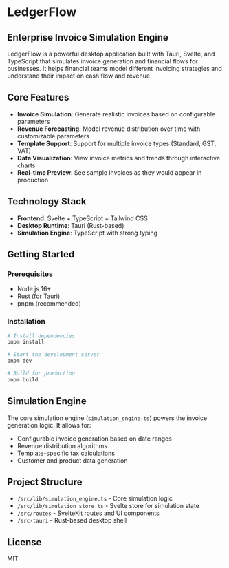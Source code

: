 # LedgerFlow

## Enterprise Invoice Simulation Engine

LedgerFlow is a powerful desktop application built with Tauri, Svelte, and TypeScript that simulates invoice generation and financial flows for businesses. It helps financial teams model different invoicing strategies and understand their impact on cash flow and revenue.

## Core Features

- **Invoice Simulation**: Generate realistic invoices based on configurable parameters
- **Revenue Forecasting**: Model revenue distribution over time with customizable parameters
- **Template Support**: Support for multiple invoice types (Standard, GST, VAT)
- **Data Visualization**: View invoice metrics and trends through interactive charts
- **Real-time Preview**: See sample invoices as they would appear in production

## Technology Stack

- **Frontend**: Svelte + TypeScript + Tailwind CSS
- **Desktop Runtime**: Tauri (Rust-based)
- **Simulation Engine**: TypeScript with strong typing

## Getting Started

### Prerequisites

- Node.js 16+
- Rust (for Tauri)
- pnpm (recommended)

### Installation

```bash
# Install dependencies
pnpm install

# Start the development server
pnpm dev

# Build for production
pnpm build
```

## Simulation Engine

The core simulation engine (`simulation_engine.ts`) powers the invoice generation logic. It allows for:

- Configurable invoice generation based on date ranges
- Revenue distribution algorithms
- Template-specific tax calculations
- Customer and product data generation

## Project Structure

- `/src/lib/simulation_engine.ts` - Core simulation logic
- `/src/lib/simulation_store.ts` - Svelte store for simulation state
- `/src/routes` - SvelteKit routes and UI components
- `/src-tauri` - Rust-based desktop shell

## License

MIT
